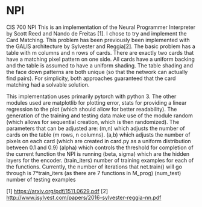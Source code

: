 # NPI
CIS 700 NPI
This is an implementation of the Neural Programmer Interpreter by Scott Reed and Nando de Freitas [1]. 
I chose to try and implement the Card Matching. This problem has been previously been implemented with the GALIS architecture by Sylvester and Reggia[2]. The basic problem has a table with m columns and n rows of cards. There are exactly two cards that have a matching pixel pattern on one side. All cards have a uniform backing and the table is assumed to have a uniform shading. The table shading and the face down patterns are both unique (so that the network can actually find pairs). For simplicity, both approaches guaranteed that the card matching had a solvable solution.

This implementation uses primarily pytorch with python 3. The other modules used are matplotlib for plotting error, stats for providing a linear regression to the plot (which should allow for better readability). The generation of the training and testing data make use of the module random (which allows for sequential creation, which is then randomized).
The parameters that can be adjusted are:
(m,n) which adjusts the number of cards on the table (m rows, n columns).
(a,b) which adjusts the number of pixels on each card (which are created in card.py as a uniform distribution between 0.1 and 0.9)
(alpha) which controls the threshold for completion of the current function the NPI is running
(beta, sigma) which are the hidden layers for the encoder.
(train_iters) number of training examples for each of the functions. Currently, the number of iterations that net.train() will go through is 7*train_iters (as there are 7 functions in M_prog)
(num_test) number of testing examples

[1] https://arxiv.org/pdf/1511.0629.pdf
[2] http://www.jsylvest.com/papers/2016-sylvester-reggia-nn.pdf
